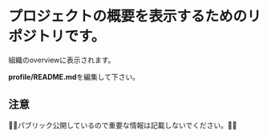 # プロジェクトの概要を表示するためのリポジトリです。
組織のoverviewに表示されます。

**profile/README.md**を編集して下さい。

## 注意
:speak_no_evil::speak_no_evil:パブリック公開しているので重要な情報は記載しないでください。:speak_no_evil::speak_no_evil:
